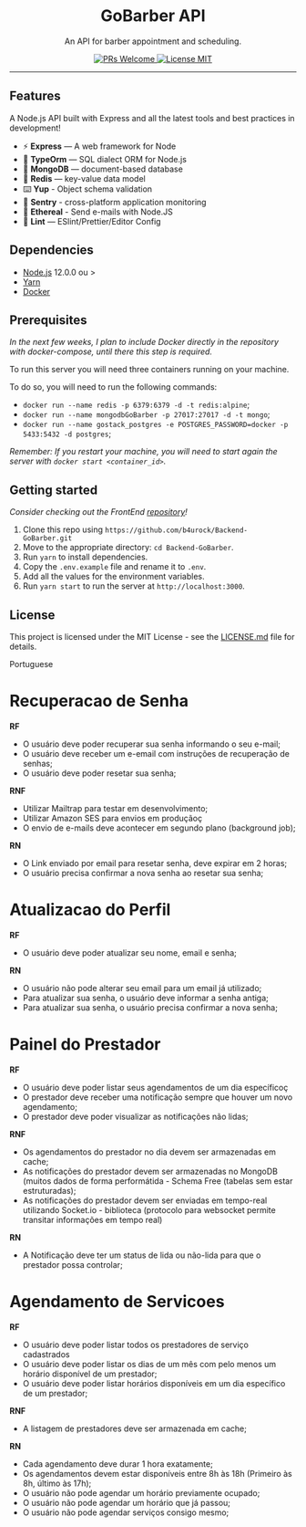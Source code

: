 <h1 align="center">
GoBarber API
</h1>

<p align="center">An API for barber appointment and scheduling.</p>

<p align="center">
  <a href="http://makeapullrequest.com">
    <img src="https://img.shields.io/badge/PRs-welcome-brightgreen.svg?style=flat-square" alt="PRs Welcome">
  </a>
  <a href="https://opensource.org/licenses/MIT">
    <img src="https://img.shields.io/badge/license-MIT-blue.svg?style=flat-square" alt="License MIT">
  </a>
</p>

<hr />

## Features

A Node.js API built with Express and all the latest tools and best practices in development!

- ⚡ **Express** — A web framework for Node
- 💾 **TypeOrm** — SQL dialect ORM for Node.js
- 🍂 **MongoDB** — document-based database
- 🔑 **Redis** — key-value data model
- ⌨️ **Yup** - Object schema validation
- 🔺 **Sentry** - cross-platform application monitoring
- 📧 **Ethereal** - Send e-mails with Node.JS
- 💖 **Lint** — ESlint/Prettier/Editor Config

## Dependencies

- [Node.js](https://nodejs.org/en/) 12.0.0 ou >
- [Yarn](https://yarnpkg.com/pt-BR/docs/install)
- [Docker](https://www.docker.com/)

## Prerequisites

_In the next few weeks, I plan to include Docker directly in the repository with docker-compose, until there this step is required._

To run this server you will need three containers running on your machine.

To do so, you will need to run the following commands:

- `docker run --name redis -p 6379:6379 -d -t redis:alpine`;
- `docker run --name mongodbGoBarber -p 27017:27017 -d -t mongo`;
- `docker run --name gostack_postgres -e POSTGRES_PASSWORD=docker -p 5433:5432 -d postgres`;

_Remember: If you restart your machine, you will need to start again the server with `docker start <container_id>`._

## Getting started

_Consider checking out the FrontEnd [repository](https://github.com/b4urock/gobarber_web)!_

1. Clone this repo using `https://github.com/b4urock/Backend-GoBarber.git`
2. Move to the appropriate directory: `cd Backend-GoBarber`.<br />
3. Run `yarn` to install dependencies.<br />
4. Copy the `.env.example` file and rename it to `.env`.<br/>
5. Add all the values for the environment variables.<br/>
6. Run `yarn start`  to run the server at `http://localhost:3000`.

## License

This project is licensed under the MIT License - see the [LICENSE.md](LICENSE.md) file for details.

Portuguese

# Recuperacao de Senha
**RF**

- O usuário deve poder recuperar sua senha informando o seu e-mail;
- O usuário deve receber um e-email com instruções de recuperação de senhas;
- O usuário deve poder resetar sua senha;

**RNF**

- Utilizar Mailtrap para testar em desenvolvimento;
- Utilizar Amazon SES para envios em produçãoç
- O envio de e-mails deve acontecer em segundo plano (background job);

**RN**

- O Link enviado por email para resetar senha, deve expirar em 2 horas;
- O usuário precisa confirmar a nova senha ao resetar sua senha;



# Atualizacao do Perfil

**RF**

- O usuário deve poder atualizar seu nome, email e senha;

**RN**

- O usuário não pode alterar seu email para um email já utilizado;
- Para atualizar sua senha, o usuário deve informar a senha antiga;
- Para atualizar sua senha, o usuário precisa confirmar a nova senha;

# Painel do Prestador

**RF**

- O usuário deve poder listar seus agendamentos de um dia específicoç
- O prestador deve receber uma notificação sempre que houver um novo agendamento;
- O prestador deve poder visualizar as notificações não lidas;

**RNF**

- Os agendamentos do prestador no dia devem ser armazenadas em cache;
- As notificações do prestador devem ser armazenadas no MongoDB (muitos dados de forma performátida - Schema Free (tabelas sem estar estruturadas);
- As notificações do prestador devem ser enviadas em tempo-real utilizando Socket.io - biblioteca (protocolo para websocket permite transitar informações em tempo real)

**RN**

- A Notificação deve ter um status de lida ou não-lida para que o prestador possa controlar;


# Agendamento de Servicoes

**RF**

- O usuário deve poder listar todos os prestadores de serviço cadastrados
- O usuário deve poder listar os dias de um mês com pelo menos um horário disponível de um prestador;
- O usuário deve poder listar horários disponíveis em um dia específico de um prestador;

**RNF**

- A listagem de prestadores deve ser armazenada em cache;

**RN**

- Cada agendamento deve durar 1 hora exatamente;
- Os agendamentos devem estar disponíveis entre 8h às 18h (Primeiro às 8h, último às 17h);
- O usuário não pode agendar um horário previamente ocupado;
- O usuário não pode agendar um horário que já passou;
- O usuário não pode agendar serviços consigo mesmo;
